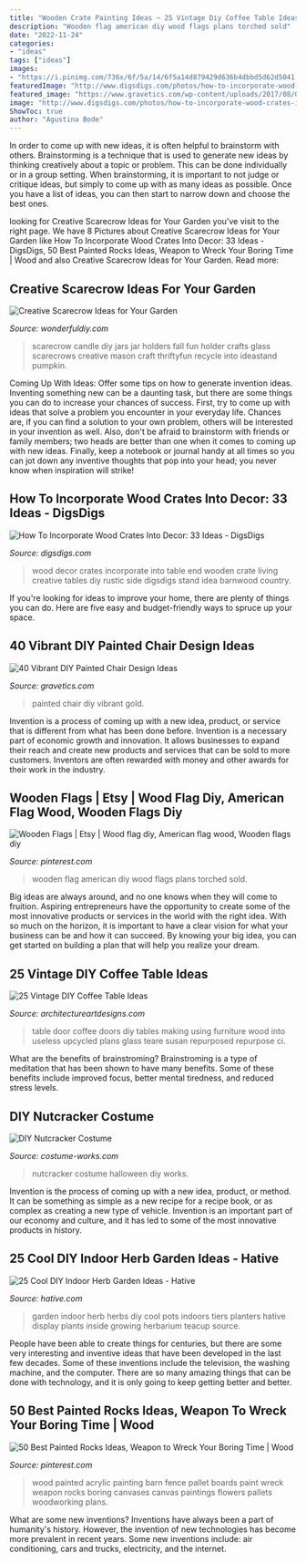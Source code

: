 ```yaml
---
title: "Wooden Crate Painting Ideas ~ 25 Vintage Diy Coffee Table Ideas"
description: "Wooden flag american diy wood flags plans torched sold"
date: "2022-11-24"
categories:
- "ideas"
tags: ["ideas"]
images:
- "https://i.pinimg.com/736x/6f/5a/14/6f5a14d879429d636b4dbbd5d62d5041.jpg"
featuredImage: "http://www.digsdigs.com/photos/how-to-incorporate-wood-crates-into-decor-ideas-12.jpg"
featured_image: "https://www.gravetics.com/wp-content/uploads/2017/08/Gilded-gold-painted-navy-blue-chair..jpg"
image: "http://www.digsdigs.com/photos/how-to-incorporate-wood-crates-into-decor-ideas-12.jpg"
ShowToc: true
author: "Agustina Bode"
---
```



In order to come up with new ideas, it is often helpful to brainstorm with others. Brainstorming is a technique that is used to generate new ideas by thinking creatively about a topic or problem. This can be done individually or in a group setting. When brainstorming, it is important to not judge or critique ideas, but simply to come up with as many ideas as possible. Once you have a list of ideas, you can then start to narrow down and choose the best ones.

	

		
looking for Creative Scarecrow Ideas for Your Garden you've visit to the right page. We have 8 Pictures about Creative Scarecrow Ideas for Your Garden like How To Incorporate Wood Crates Into Decor: 33 Ideas - DigsDigs, 50 Best Painted Rocks Ideas, Weapon to Wreck Your Boring Time | Wood and also Creative Scarecrow Ideas for Your Garden. Read more:
		
    
## Creative Scarecrow Ideas For Your Garden

<img loading=lazy src="https://cdn.wonderfuldiy.com/wp-content/uploads/2017/06/Scarecrow-candle-jars.jpg" onerror="this.onerror=null;this.src='https://tse3.mm.bing.net/th?id=OIP.GKr2jMJxKHZBjSb8-25UtwHaJ6&amp;pid=15.1';" alt="Creative Scarecrow Ideas for Your Garden">

_Source: wonderfuldiy.com_

>scarecrow candle diy jars jar holders fall fun holder crafts glass scarecrows creative mason craft thriftyfun recycle into ideastand pumpkin. 

	

Coming Up With Ideas: Offer some tips on how to generate invention ideas.
Inventing something new can be a daunting task, but there are some things you can do to increase your chances of success. First, try to come up with ideas that solve a problem you encounter in your everyday life. Chances are, if you can find a solution to your own problem, others will be interested in your invention as well. Also, don't be afraid to brainstorm with friends or family members; two heads are better than one when it comes to coming up with new ideas. Finally, keep a notebook or journal handy at all times so you can jot down any inventive thoughts that pop into your head; you never know when inspiration will strike!

    
## How To Incorporate Wood Crates Into Decor: 33 Ideas - DigsDigs

<img loading=lazy src="http://www.digsdigs.com/photos/how-to-incorporate-wood-crates-into-decor-ideas-12.jpg" onerror="this.onerror=null;this.src='https://tse4.mm.bing.net/th?id=OIP.IuaTy1o8GpnbpjQEgMQkrwHaKX&amp;pid=15.1';" alt="How To Incorporate Wood Crates Into Decor: 33 Ideas - DigsDigs">

_Source: digsdigs.com_

>wood decor crates incorporate into table end wooden crate living creative tables diy rustic side digsdigs stand idea barnwood country. 

	

If you're looking for ideas to improve your home, there are plenty of things you can do. Here are five easy and budget-friendly ways to spruce up your space.

    
## 40 Vibrant DIY Painted Chair Design Ideas

<img loading=lazy src="https://www.gravetics.com/wp-content/uploads/2017/08/Gilded-gold-painted-navy-blue-chair..jpg" onerror="this.onerror=null;this.src='https://tse4.mm.bing.net/th?id=OIP.U59lZe48XLfWxBvdVAA3rgHaJ3&amp;pid=15.1';" alt="40 Vibrant DIY Painted Chair Design Ideas">

_Source: gravetics.com_

>painted chair diy vibrant gold. 

	

Invention is a process of coming up with a new idea, product, or service that is different from what has been done before. Invention is a necessary part of economic growth and innovation. It allows businesses to expand their reach and create new products and services that can be sold to more customers. Inventors are often rewarded with money and other awards for their work in the industry.

    
## Wooden Flags | Etsy | Wood Flag Diy, American Flag Wood, Wooden Flags Diy

<img loading=lazy src="https://i.pinimg.com/736x/6f/5a/14/6f5a14d879429d636b4dbbd5d62d5041.jpg" onerror="this.onerror=null;this.src='https://tse3.mm.bing.net/th?id=OIP.-Rgd-oVpwCWB9M8hjumTmAHaJ4&amp;pid=15.1';" alt="Wooden Flags | Etsy | Wood flag diy, American flag wood, Wooden flags diy">

_Source: pinterest.com_

>wooden flag american diy wood flags plans torched sold. 

	

Big ideas are always around, and no one knows when they will come to fruition. Aspiring entrepreneurs have the opportunity to create some of the most innovative products or services in the world with the right idea. With so much on the horizon, it is important to have a clear vision for what your business can be and how it can succeed. By knowing your big idea, you can get started on building a plan that will help you realize your dream.

    
## 25 Vintage DIY Coffee Table Ideas

<img loading=lazy src="https://www.architectureartdesigns.com/wp-content/uploads/2014/01/2241.jpg" onerror="this.onerror=null;this.src='https://tse2.mm.bing.net/th?id=OIP.Tnwfo1PMh76llenZGcE-wgHaJ3&amp;pid=15.1';" alt="25 Vintage DIY Coffee Table Ideas">

_Source: architectureartdesigns.com_

>table door coffee doors diy tables making using furniture wood into useless upcycled plans glass teare susan repurposed repurpose ci. 

	

What are the benefits of brainstroming?
Brainstroming is a type of meditation that has been shown to have many benefits. Some of these benefits include improved focus, better mental tiredness, and reduced stress levels.

    
## DIY Nutcracker Costume

<img loading=lazy src="http://photos.costume-works.com/full/nutcracker.jpg" onerror="this.onerror=null;this.src='https://tse4.mm.bing.net/th?id=OIP.I1X3eeq27HgI9MqPaXDrpAHaKd&amp;pid=15.1';" alt="DIY Nutcracker Costume">

_Source: costume-works.com_

>nutcracker costume halloween diy works. 

	

Invention is the process of coming up with a new idea, product, or method. It can be something as simple as a new recipe for a recipe book, or as complex as creating a new type of vehicle. Invention is an important part of our economy and culture, and it has led to some of the most innovative products in history.

    
## 25 Cool DIY Indoor Herb Garden Ideas - Hative

<img loading=lazy src="http://hative.com/wp-content/uploads/2014/11/indoor-garden/25-tiers-of-herbs.jpg" onerror="this.onerror=null;this.src='https://tse3.mm.bing.net/th?id=OIP.4RnxXOb-65zizvkcVai5qAHaK_&amp;pid=15.1';" alt="25 Cool DIY Indoor Herb Garden Ideas - Hative">

_Source: hative.com_

>garden indoor herb herbs diy cool pots indoors tiers planters hative display plants inside growing herbarium teacup source. 

	

People have been able to create things for centuries, but there are some very interesting and inventive ideas that have been developed in the last few decades. Some of these inventions include the television, the washing machine, and the computer. There are so many amazing things that can be done with technology, and it is only going to keep getting better and better.

    
## 50 Best Painted Rocks Ideas, Weapon To Wreck Your Boring Time | Wood

<img loading=lazy src="https://i.pinimg.com/736x/9b/7b/81/9b7b8176033dcf5fed058899a8b22280.jpg" onerror="this.onerror=null;this.src='https://tse1.mm.bing.net/th?id=OIP.-F8k6YEXloEL5mRYuQ510gHaJ3&amp;pid=15.1';" alt="50 Best Painted Rocks Ideas, Weapon to Wreck Your Boring Time | Wood">

_Source: pinterest.com_

>wood painted acrylic painting barn fence pallet boards paint wreck weapon rocks boring canvases canvas paintings flowers pallets woodworking plans. 

	

What are some new inventions?
Inventions have always been a part of humanity's history. However, the invention of new technologies has become more prevalent in recent years. Some new inventions include: air conditioning, cars and trucks, electricity, and the internet.

